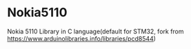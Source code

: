 # Nokia5110
Nokia 5110 Library in C language(default for STM32, fork from https://www.arduinolibraries.info/libraries/pcd8544)
